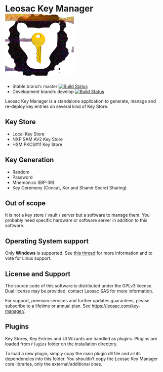 # Leosac Key Manager ![Logo](KeyManager/images/leosac_key.png)

* Stable branch: master [![Build Status](https://github.com/leosac/key-manager/actions/workflows/build.yml/badge.svg?branch=master)](https://github.com/leosac/key-manager/actions/workflows/build.yml)
* Development branch: develop [![Build Status](https://github.com/leosac/key-manager/actions/workflows/build.yml/badge.svg?branch=develop)](https://github.com/leosac/key-manager/actions/workflows/build.yml)

Leosac Key Manager is a standalone application to generate, manage and re-deploy key entries on several kind of Key Store.

## Key Store

 * Local Key Store
 * NXP SAM AV2 Key Store
 * HSM PKCS#11 Key Store

## Key Generation

 * Random
 * Password
 * Mnemonics (BIP-39)
 * Key Ceremony (Concat, Xor and Shamir Secret Sharing)
 
## Out of scope
It is not a key store / vault / server but a software to manage them.
You probably need specific hardware or software server in addition to this software.

## Operating System support

Only **Windows** is supported. See [this thread](https://github.com/leosac/key-manager/issues/1) for more information and to vote for Linux support.

## License and Support

The source code of this software is distributed under the GPLv3 license. Dual license may be provided, contact Leosac SAS for more information.

For support, premium services and further updates guarantees, please subscribe to a lifetime or annual plan. See https://leosac.com/key-manager/.

## Plugins
Key Stores, Key Entries and UI Wizards are handled as plugins. Plugins are loaded from `Plugins` folder on the installation directory.

To load a new plugin, simply copy the main plugin dll file and all its dependencies into this folder. You shouldn't copy the Leosac Key Manager core libraries, only the external/additional ones.